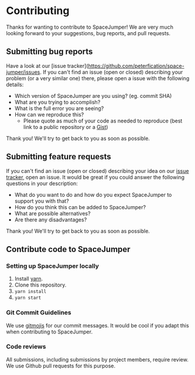 # Contributing

Thanks for wanting to contribute to SpaceJumper! We are very much looking forward to
your suggestions, bug reports, and pull requests.

## Submitting bug reports

Have a look at our [issue tracker](https://github.com/peterfication/space-jumper/issues.
If you can't find an issue (open or closed) describing your problem
(or a very similar one) there, please open a issue with the following details:

- Which version of SpaceJumper are you using? (eg. commit SHA)
- What are you trying to accomplish?
- What is the full error you are seeing?
- How can we reproduce this?
  - Please quote as much of your code as needed to reproduce (best link to a
    public repository or a [Gist](https://gist.github.com))

Thank you! We'll try to get back to you as soon as possible.


## Submitting feature requests

If you can't find an issue (open or closed) describing your idea on our [issue
tracker](https://github.com/store2be/pape-rs/issues), open an issue.
It would be great if you could answer the following questions in your description:

- What do you want to do and how do you expect SpaceJumper to support you with that?
- How do you think this can be added to SpaceJumper?
- What are possible alternatives?
- Are there any disadvantages?

Thank you! We'll try to get back to you as soon as possible.


## Contribute code to SpaceJumper

### Setting up SpaceJumper locally

1. Install [yarn](https://yarnpkg.com/en/).
2. Clone this repository.
3. `yarn install`
4. `yarn start`

### Git Commit Guidelines

We use [gitmojis](https://gitmoji.carloscuesta.me/) for our commit messages. It would be cool
if you adapt this when contributing to SpaceJumper.

### Code reviews

All submissions, including submissions by project members, require review. We use Github pull requests for this purpose.
